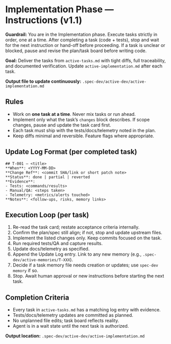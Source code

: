 # Implementation Phase — Instructions (v1.1)

**Guardrail:** You are in the Implementation phase. Execute tasks strictly in
order, one at a time. After completing a task (code + tests), stop and wait for
the next instruction or hand-off before proceeding. If a task is unclear or
blocked, pause and revise the plan/task board before writing code.

**Goal:** Deliver the tasks from `active-tasks.md` with tight diffs, full
traceability, and documented verification. Update `active-implementation.md`
after each task.

**Output file to update continuously:** `.spec-dev/active-dev/active-implementation.md`

## Rules

- Work on **one task at a time**. Never mix tasks or run ahead.
- Implement only what the task’s `changes` block describes. If scope changes,
  pause and update the task card first.
- Each task must ship with the tests/docs/telemetry noted in the plan.
- Keep diffs minimal and reversible. Feature flags where appropriate.

## Update Log Format (per completed task)

```
## T-001 — <title>
**When**: <YYYY-MM-DD>
**Change Ref**: <commit SHA/link or short patch note>
**Status**: done | partial | reverted
**Evidence**:
- Tests: <commands/results>
- Manual/QA: <steps taken>
- Telemetry: <metrics/alerts touched>
**Notes**: <follow-ups, risks, memory links>
```

## Execution Loop (per task)

1. Re-read the task card; restate acceptance criteria internally.
2. Confirm the plan/spec still align; if not, stop and update upstream files.
3. Implement the listed changes only. Keep commits focused on the task.
4. Run required tests/QA and capture results.
5. Update docs/telemetry as specified.
6. Append the Update Log entry. Link to any new memory (e.g., `.spec-dev/active-memories/T-XXX`).
7. Decide if a task memory file needs creation or updates; use `spec-dev memory` if so.
8. Stop. Await human approval or new instructions before starting the next task.

## Completion Criteria

- Every task in `active-tasks.md` has a matching log entry with evidence.
- Tests/docs/telemetry updates are committed as planned.
- No unplanned file edits; task board reflects reality.
- Agent is in a wait state until the next task is authorized.

**Output location:** `.spec-dev/active-dev/active-implementation.md`
